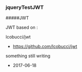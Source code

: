 ### jqueryTestJWT

#####JWT

JWT based on :

lcobucci/jwt 
- https://github.com/lcobucci/jwt

something still writing

- 2017-06-18









